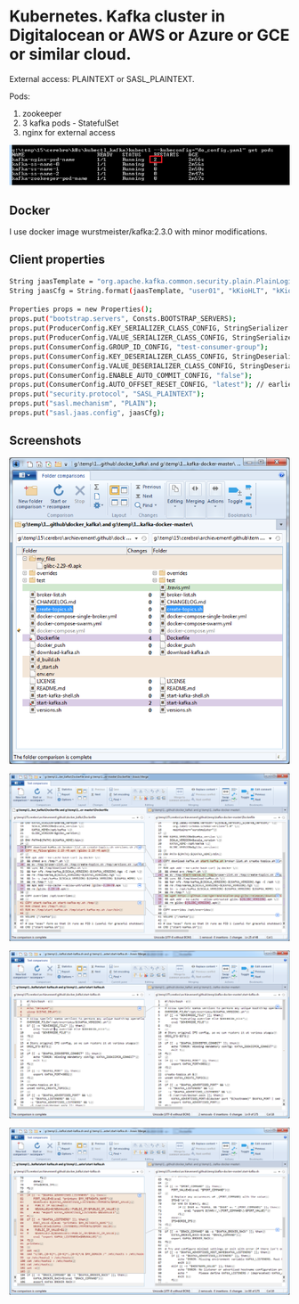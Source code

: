 # Kubernetes. Kafka cluster in Digitalocean or AWS or Azure or GCE or similar cloud.

External access: PLAINTEXT or SASL_PLAINTEXT.

Pods:

1) zookeeper
2) 3 kafka pods - StatefulSet
3) nginx for external access

![pods](images/k8s_pods.png)

Docker
------------

I use docker image wurstmeister/kafka:2.3.0 with minor modifications.

Client properties
------------
```bash
String jaasTemplate = "org.apache.kafka.common.security.plain.PlainLoginModule required username=\"%s\" password=\"%s\" user_user01=\"%s\";";
String jaasCfg = String.format(jaasTemplate, "user01", "kKioHLT", "kKioHLT");

Properties props = new Properties();
props.put("bootstrap.servers", Consts.BOOTSTRAP_SERVERS);
props.put(ProducerConfig.KEY_SERIALIZER_CLASS_CONFIG, StringSerializer.class.getName());
props.put(ProducerConfig.VALUE_SERIALIZER_CLASS_CONFIG, StringSerializer.class.getName());
props.put(ConsumerConfig.GROUP_ID_CONFIG, "test-consumer-group");
props.put(ConsumerConfig.KEY_DESERIALIZER_CLASS_CONFIG, StringDeserializer.class.getName());
props.put(ConsumerConfig.VALUE_DESERIALIZER_CLASS_CONFIG, StringDeserializer.class.getName());
props.put(ConsumerConfig.ENABLE_AUTO_COMMIT_CONFIG, "false");
props.put(ConsumerConfig.AUTO_OFFSET_RESET_CONFIG, "latest"); // earliest, latest
props.put("security.protocol", "SASL_PLAINTEXT");
props.put("sasl.mechanism", "PLAIN");
props.put("sasl.jaas.config", jaasCfg);
```

Screenshots
------------

![cluster overview](images/docker_kafka_dir.png)

![cluster overview](images/docker_kafka_dockerfile.png)

![cluster overview](images/docker_kafka_sh_01.png)

![cluster overview](images/docker_kafka_sh_02.png)







